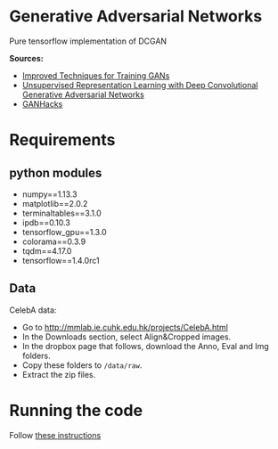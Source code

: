 # Generative Adversarial Networks

Pure tensorflow implementation of DCGAN

**Sources:**

- [Improved Techniques for Training GANs](https://arxiv.org/abs/1606.03498)
- [Unsupervised Representation Learning with Deep Convolutional Generative Adversarial Networks](https://arxiv.org/abs/1511.06434)
- [GANHacks](https://github.com/soumith/ganhacks)

# Requirements

## python modules

- numpy==1.13.3
- matplotlib==2.0.2
- terminaltables==3.1.0
- ipdb==0.10.3
- tensorflow_gpu==1.3.0
- colorama==0.3.9
- tqdm==4.17.0
- tensorflow==1.4.0rc1


## Data

CelebA data:

- Go to http://mmlab.ie.cuhk.edu.hk/projects/CelebA.html
- In the Downloads section, select Align&Cropped images.
- In the dropbox page that follows, download the Anno, Eval and Img folders.
- Copy these folders to `/data/raw`.
- Extract the zip files.


# Running the code

Follow [these instructions](https://github.com/tdeboissiere/DeepLearningImplementations/tree/master/GAN_tf/src/model)

